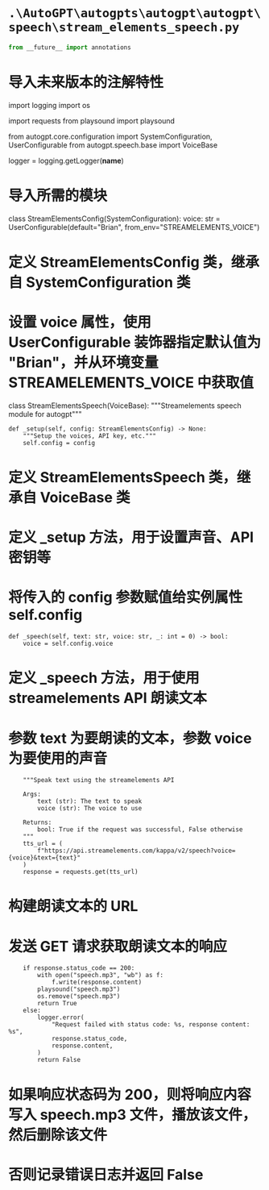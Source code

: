 # `.\AutoGPT\autogpts\autogpt\autogpt\speech\stream_elements_speech.py`

```py
from __future__ import annotations
``` 


# 导入未来版本的注解特性

import logging
import os

import requests
from playsound import playsound

from autogpt.core.configuration import SystemConfiguration, UserConfigurable
from autogpt.speech.base import VoiceBase

logger = logging.getLogger(__name__)



# 导入所需的模块

class StreamElementsConfig(SystemConfiguration):
    voice: str = UserConfigurable(default="Brian", from_env="STREAMELEMENTS_VOICE")



# 定义 StreamElementsConfig 类，继承自 SystemConfiguration 类
# 设置 voice 属性，使用 UserConfigurable 装饰器指定默认值为 "Brian"，并从环境变量 STREAMELEMENTS_VOICE 中获取值

class StreamElementsSpeech(VoiceBase):
    """Streamelements speech module for autogpt"""

    def _setup(self, config: StreamElementsConfig) -> None:
        """Setup the voices, API key, etc."""
        self.config = config



# 定义 StreamElementsSpeech 类，继承自 VoiceBase 类
# 定义 _setup 方法，用于设置声音、API 密钥等
# 将传入的 config 参数赋值给实例属性 self.config

    def _speech(self, text: str, voice: str, _: int = 0) -> bool:
        voice = self.config.voice



# 定义 _speech 方法，用于使用 streamelements API 朗读文本
# 参数 text 为要朗读的文本，参数 voice 为要使用的声音

        """Speak text using the streamelements API

        Args:
            text (str): The text to speak
            voice (str): The voice to use

        Returns:
            bool: True if the request was successful, False otherwise
        """
        tts_url = (
            f"https://api.streamelements.com/kappa/v2/speech?voice={voice}&text={text}"
        )
        response = requests.get(tts_url)



# 构建朗读文本的 URL
# 发送 GET 请求获取朗读文本的响应

        if response.status_code == 200:
            with open("speech.mp3", "wb") as f:
                f.write(response.content)
            playsound("speech.mp3")
            os.remove("speech.mp3")
            return True
        else:
            logger.error(
                "Request failed with status code: %s, response content: %s",
                response.status_code,
                response.content,
            )
            return False



# 如果响应状态码为 200，则将响应内容写入 speech.mp3 文件，播放该文件，然后删除该文件
# 否则记录错误日志并返回 False
```